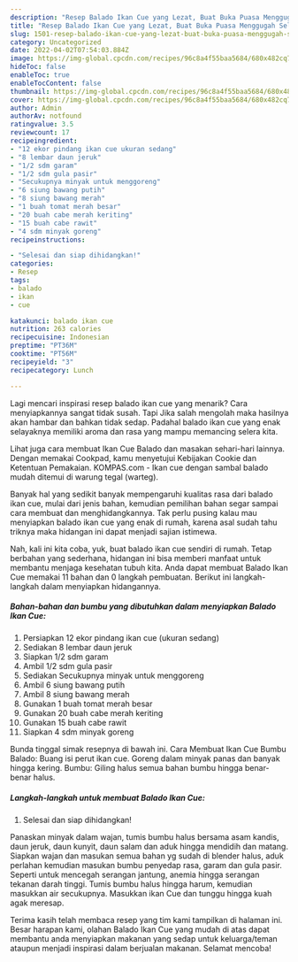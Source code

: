 ```yaml
---
description: "Resep Balado Ikan Cue yang Lezat, Buat Buka Puasa Menggugah Selera"
title: "Resep Balado Ikan Cue yang Lezat, Buat Buka Puasa Menggugah Selera"
slug: 1501-resep-balado-ikan-cue-yang-lezat-buat-buka-puasa-menggugah-selera
category: Uncategorized
date: 2022-04-02T07:54:03.884Z
image: https://img-global.cpcdn.com/recipes/96c8a4f55baa5684/680x482cq70/balado-ikan-cue-foto-resep-utama.jpg
hideToc: false
enableToc: true
enableTocContent: false
thumbnail: https://img-global.cpcdn.com/recipes/96c8a4f55baa5684/680x482cq70/balado-ikan-cue-foto-resep-utama.jpg
cover: https://img-global.cpcdn.com/recipes/96c8a4f55baa5684/680x482cq70/balado-ikan-cue-foto-resep-utama.jpg
author: Admin
authorAv: notfound
ratingvalue: 3.5
reviewcount: 17
recipeingredient:
- "12 ekor pindang ikan cue ukuran sedang"
- "8 lembar daun jeruk"
- "1/2 sdm garam"
- "1/2 sdm gula pasir"
- "Secukupnya minyak untuk menggoreng"
- "6 siung bawang putih"
- "8 siung bawang merah"
- "1 buah tomat merah besar"
- "20 buah cabe merah keriting"
- "15 buah cabe rawit"
- "4 sdm minyak goreng"
recipeinstructions:

- "Selesai dan siap dihidangkan!"
categories:
- Resep
tags:
- balado
- ikan
- cue

katakunci: balado ikan cue 
nutrition: 263 calories
recipecuisine: Indonesian
preptime: "PT36M"
cooktime: "PT56M"
recipeyield: "3"
recipecategory: Lunch

---
```



Lagi mencari inspirasi resep balado ikan cue yang menarik? Cara menyiapkannya sangat tidak susah. Tapi Jika salah mengolah maka hasilnya akan hambar dan bahkan tidak sedap. Padahal balado ikan cue yang enak selayaknya memiliki aroma dan rasa yang mampu memancing selera kita.


Lihat juga cara membuat Ikan Cue Balado dan masakan sehari-hari lainnya. Dengan memakai Cookpad, kamu menyetujui Kebijakan Cookie dan Ketentuan Pemakaian. KOMPAS.com - Ikan cue dengan sambal balado mudah ditemui di warung tegal (warteg).

Banyak hal yang sedikit banyak mempengaruhi kualitas rasa dari balado ikan cue, mulai dari jenis bahan, kemudian pemilihan bahan segar sampai cara membuat dan menghidangkannya. Tak perlu pusing kalau mau menyiapkan balado ikan cue yang enak di rumah, karena asal sudah tahu triknya maka hidangan ini dapat menjadi sajian istimewa.


Nah, kali ini kita coba, yuk, buat balado ikan cue sendiri di rumah. Tetap berbahan yang sederhana, hidangan ini bisa memberi manfaat untuk membantu menjaga kesehatan tubuh kita. Anda dapat membuat Balado Ikan Cue memakai 11 bahan dan 0 langkah pembuatan. Berikut ini langkah-langkah dalam menyiapkan hidangannya.

<!--inarticleads1-->

##### Bahan-bahan dan bumbu yang dibutuhkan dalam menyiapkan Balado Ikan Cue:

1. Persiapkan 12 ekor pindang ikan cue (ukuran sedang)
1. Sediakan 8 lembar daun jeruk
1. Siapkan 1/2 sdm garam
1. Ambil 1/2 sdm gula pasir
1. Sediakan Secukupnya minyak untuk menggoreng
1. Ambil 6 siung bawang putih
1. Ambil 8 siung bawang merah
1. Gunakan 1 buah tomat merah besar
1. Gunakan 20 buah cabe merah keriting
1. Gunakan 15 buah cabe rawit
1. Siapkan 4 sdm minyak goreng


Bunda tinggal simak resepnya di bawah ini. Cara Membuat Ikan Cue Bumbu Balado: Buang isi perut ikan cue. Goreng dalam minyak panas dan banyak hingga kering. Bumbu: Giling halus semua bahan bumbu hingga benar-benar halus. 

<!--inarticleads2-->

##### Langkah-langkah untuk membuat Balado Ikan Cue:


1. Selesai dan siap dihidangkan!

Panaskan minyak dalam wajan, tumis bumbu halus bersama asam kandis, daun jeruk, daun kunyit, daun salam dan aduk hingga mendidih dan matang. Siapkan wajan dan masukan semua bahan yg sudah di blender halus, aduk perlahan kemudian masukan bumbu penyedap rasa, garam dan gula pasir. Seperti untuk mencegah serangan jantung, anemia hingga serangan tekanan darah tinggi. Tumis bumbu halus hingga harum, kemudian masukkan air secukupnya. Masukkan ikan Cue dan tunggu hingga kuah agak meresap. 

Terima kasih telah membaca resep yang tim kami tampilkan di halaman ini. Besar harapan kami, olahan Balado Ikan Cue yang mudah di atas dapat membantu anda menyiapkan makanan yang sedap untuk keluarga/teman ataupun menjadi inspirasi dalam berjualan makanan. Selamat mencoba!
